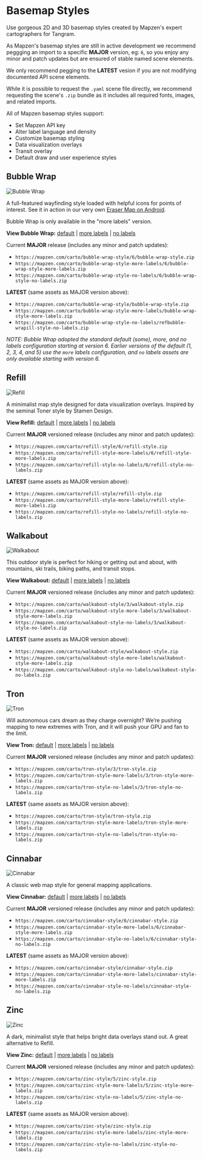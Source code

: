 # Basemap Styles

Use gorgeous 2D and 3D basemap styles created by Mapzen's expert cartographers for Tangram.

As Mapzen's basemap styles are still in active development we recommend peggging an import
 to a specific **MAJOR** version, eg: `6`, so you enjoy any minor and patch updates but
 are ensured of stable named scene elements.

We only recommend pegging to the **LATEST** vesion if you are not modifying documented API
 scene elements.

While it is possible to request the `.yaml` scene file directly, we recommend requesting
 the scene's `.zip` bundle as it includes all required fonts, images, and related imports.
 
 All of Mapzen basemap styles support: 
* Set Mapzen API key
* Alter label language and density
* Customize basemap styling
* Data visualization overlays
* Transit overlay
* Default draw and user experience styles

## Bubble Wrap

![Bubble Wrap](./img/bubble-wrap-style.png)

A full-featured wayfinding style loaded with helpful icons for points of interest. See it
 in action in our very own [Eraser Map on Android](https://mapzen.com/blog/erasermap-beta/).

Bubble Wrap is only available in the "more labels" version.

**View Bubble Wrap:** [default](https://mapzen.com/products/maps/bubble-wrap/) | [more labels](https://mapzen.com/products/maps/bubble-wrap/more-labels) | [no labels](https://mapzen.com/products/maps/bubble-wrap/no-labels)

Current **MAJOR** release (includes any minor and patch updates):

* `https://mapzen.com/carto/bubble-wrap-style/6/bubble-wrap-style.zip`
* `https://mapzen.com/carto/bubble-wrap-style-more-labels/6/bubble-wrap-style-more-labels.zip`
* `https://mapzen.com/carto/bubble-wrap-style-no-labels/6/bubble-wrap-style-no-labels.zip`

**LATEST** (same assets as MAJOR version above):

* `https://mapzen.com/carto/bubble-wrap-style/bubble-wrap-style.zip`
* `https://mapzen.com/carto/bubble-wrap-style-more-labels/bubble-wrap-style-more-labels.zip`
* `https://mapzen.com/carto/bubble-wrap-style-no-labels/refbubble-wrapill-style-no-labels.zip`

_NOTE: Bubble Wrap adopted the standard default (some), more, and no labels configuration
 starting at version 6. Earlier versions of the default (1, 2, 3, 4, and 5) use the `more`
 labels configuration, and `no` labels assets are only available starting with version 6._

## Refill

![Refill](./img/refill-style.png)

A minimalist map style designed for data visualization overlays. Inspired by the seminal Toner style by Stamen Design.

**View Refill:** [default](https://mapzen.com/products/maps/refill) | [more labels](https://mapzen.com/products/maps/refill/more-labels) | [no labels](https://mapzen.com/products/maps/refill/no-labels)

Current **MAJOR** versioned release (includes any minor and patch updates):

* `https://mapzen.com/carto/refill-style/6/refill-style.zip`
* `https://mapzen.com/carto/refill-style-more-labels/6/refill-style-more-labels.zip`
* `https://mapzen.com/carto/refill-style-no-labels/6/refill-style-no-labels.zip`

**LATEST** (same assets as MAJOR version above):

* `https://mapzen.com/carto/refill-style/refill-style.zip`
* `https://mapzen.com/carto/refill-style-more-labels/refill-style-more-labels.zip`
* `https://mapzen.com/carto/refill-style-no-labels/refill-style-no-labels.zip`

## Walkabout

![Walkabout](./img/walkabout-style.png)

This outdoor style is perfect for hiking or getting out and about, with mountains, ski trails, biking paths, and transit stops.

**View Walkabout:** [default](https://mapzen.com/products/maps/walkabout) | [more labels](https://mapzen.com/products/maps/walkabout/more-labels) | [no labels](https://mapzen.com/products/maps/walkabout/no-labels)

Current **MAJOR** versioned release (includes any minor and patch updates):

* `https://mapzen.com/carto/walkabout-style/3/walkabout-style.zip`
* `https://mapzen.com/carto/walkabout-style-more-labels/3/walkabout-style-more-labels.zip`
* `https://mapzen.com/carto/walkabout-style-no-labels/3/walkabout-style-no-labels.zip`

**LATEST** (same assets as MAJOR version above):

* `https://mapzen.com/carto/walkabout-style/walkabout-style.zip`
* `https://mapzen.com/carto/walkabout-style-more-labels/walkabout-style-more-labels.zip`
* `https://mapzen.com/carto/walkabout-style-no-labels/walkabout-style-no-labels.zip`

## Tron

![Tron](./img/tron-style.gif)

Will autonomous cars dream as they charge overnight? We’re pushing mapping to new extremes with Tron, and it will push your GPU and fan to the limit.

**View Tron:** [default](https://mapzen.com/products/maps/tron) | [more labels](https://mapzen.com/products/maps/tron/more-labels) | [no labels](https://mapzen.com/products/maps/tron/no-labels)

Current **MAJOR** versioned release (includes any minor and patch updates):

* `https://mapzen.com/carto/tron-style/3/tron-style.zip`
* `https://mapzen.com/carto/tron-style-more-labels/3/tron-style-more-labels.zip`
* `https://mapzen.com/carto/tron-style-no-labels/3/tron-style-no-labels.zip`

**LATEST** (same assets as MAJOR version above):

* `https://mapzen.com/carto/tron-style/tron-style.zip`
* `https://mapzen.com/carto/tron-style-more-labels/tron-style-more-labels.zip`
* `https://mapzen.com/carto/tron-style-no-labels/tron-style-no-labels.zip`

## Cinnabar

![Cinnabar](./img/cinnabar-style.png)

A classic web map style for general mapping applications.

**View Cinnabar:** [default](https://mapzen.com/products/maps/cinnabar) | [more labels](https://mapzen.com/products/maps/cinnabar/more-labels) | [no labels](https://mapzen.com/products/maps/cinnabar/no-labels)

Current **MAJOR** versioned release (includes any minor and patch updates):

* `https://mapzen.com/carto/cinnabar-style/6/cinnabar-style.zip`
* `https://mapzen.com/carto/cinnabar-style-more-labels/6/cinnabar-style-more-labels.zip`
* `https://mapzen.com/carto/cinnabar-style-no-labels/6/cinnabar-style-no-labels.zip`

**LATEST** (same assets as MAJOR version above):

* `https://mapzen.com/carto/cinnabar-style/cinnabar-style.zip`
* `https://mapzen.com/carto/cinnabar-style-more-labels/cinnabar-style-more-labels.zip`
* `https://mapzen.com/carto/cinnabar-style-no-labels/cinnabar-style-no-labels.zip`

## Zinc

![Zinc](./img/zinc-style.png)

A dark, minimalist style that helps bright data overlays stand out. A great alternative to Refill.

**View Zinc:** [default](https://mapzen.com/products/maps/zinc) | [more labels](https://mapzen.com/products/maps/zinc/more-labels) | [no labels](https://mapzen.com/products/maps/zinc/no-labels)

Current **MAJOR** versioned release (includes any minor and patch updates):

* `https://mapzen.com/carto/zinc-style/5/zinc-style.zip`
* `https://mapzen.com/carto/zinc-style-more-labels/5/zinc-style-more-labels.zip`
* `https://mapzen.com/carto/zinc-style-no-labels/5/zinc-style-no-labels.zip`

**LATEST** (same assets as MAJOR version above):

* `https://mapzen.com/carto/zinc-style/zinc-style.zip`
* `https://mapzen.com/carto/zinc-style-more-labels/zinc-style-more-labels.zip`
* `https://mapzen.com/carto/zinc-style-no-labels/zinc-style-no-labels.zip`
